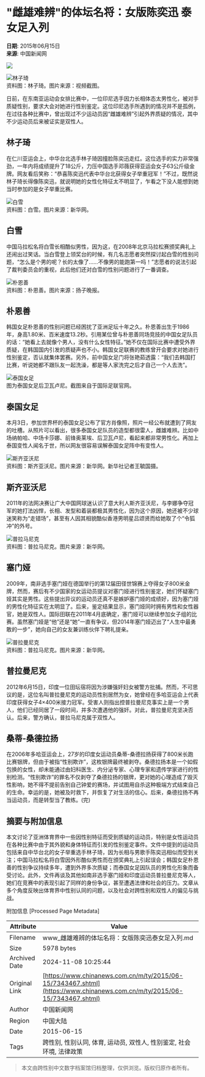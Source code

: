 # "雌雄难辨"的体坛名将：女版陈奕迅 泰女足入列

**日期**: 2015年06月15日  
**来源**: 中国新闻网

![](http://i3.chinanews.com/2014/wap/images/top.png)

![林子琦](http://i3.chinanews.com/ty/2015/06-15/U445P4T8D7343467F107DT20150615092457.jpg)  
资料图：林子琦。图片来源：视频截图。

日前，在东南亚运动会女排比赛中，一位印尼选手因力长相体态太男性化，被对手质疑性别，要求大会对她进行性别鉴定。这位印尼选手所遇到的情况并不是孤例，在过往各种比赛中，曾出现过不少运动员因“雌雄难辨”引起外界质疑的情况，其中不少运动员后来被证实是双性人。

## 林子琦

在仁川亚运会上，中华台北选手林子琦因撞脸陈奕迅走红。这位选手的实力非常强劲，一年内将成绩提升了18公斤，力压中国选手邓薇获得亚运会女子63公斤级金牌。网友看后笑称：“恭喜陈奕迅代表中华台北获得女子举重冠军！”不过，既然说林子琦长得像陈奕迅，就说明她的女性化特征太不明显了，乍看之下没人能想到她当时参加的是女子举重比赛。

![白雪](http://i3.chinanews.com/ty/2015/06-15/U445P4T8D7343638F107DT20150615092108.jpg)  
资料图：白雪。图片来源：新华网。

## 白雪

中国马拉松名将白雪长相酷似男性，因为这，在2008年北京马拉松赛颁奖典礼上还闹出过笑话。当白雪登上领奖台的时候，有几名志愿者突然探讨起白雪的性别问题，“怎么是个男的呢？长的太像了……不像男的能跑第一吗！”志愿者的说法引起了裁判委员会的重视，此后他们还对白雪的性别问题进行了一番调查。

![朴恩善](http://i3.chinanews.com/ty/2015/06-15/U445P4T8D7343639F107DT20150615092052.bmp)  
资料图：朴恩善。图片来源：扬子晚报。

## 朴恩善

韩国女足朴恩善的性别问题已经困扰了亚洲足坛十年之久。朴恩善出生于1986年，身高1.80米、百米速度13.2秒。引用某位曾与朴恩善同场竞技的中国女足队员的话：“她看上去就像个男人，没有什么女性特征。”她不仅在国际比赛中遭受外界质疑，在韩国国内引发的质疑声也不小。韩国女足联赛的教练曾开会要求对她进行性别鉴定，否认就集体罢赛。另外，前中国女足门将张艳茹透露：“我们去韩国打比赛，听说她都不跟队友一起洗澡，都是等人家洗完之后才自己一个人去洗”。

![泰国女足](http://i3.chinanews.com/ty/2015/06-15/U445P4T8D7343640F107DT20150615092001.jpg)  
图为泰国女足后卫瓦卢尼。截图来自于国际足联官网。

## 泰国女足

本月3日，参加世界杯的泰国女足公布了官方肖像照，照片一经公布就遭到了网友的吐槽。从照片可以看出，很多泰国女足队员的造型都很雷人，雌雄难辨。比如中场纳帕哈、中场卡莎娜、前锋奥莱埃、后卫瓦卢尼，看起来都非常男性化。再加上泰国变性人闻名于世，所以网友很容易误解泰国女足阵中有变性人。

![斯齐亚沃尼](http://i3.chinanews.com/ty/2015/06-15/U445P4T8D7343641F107DT20150615091943.jpg)  
资料图：斯齐亚沃尼。图片来源：新华网。新华社记者王毓国摄。

## 斯齐亚沃尼

2011年的法网决赛让广大中国网球迷认识了意大利人斯齐亚沃尼，与李娜争夺冠军的她打法凶悍，长相、发型和着装都极其男性化，因为这个原因，她还被不少球迷笑称为“走错场”，甚至有人因其相貌酷似香港男明星吕颂贤而给她取了个“令狐冲”的外号。

![普拉马尼克](http://i3.chinanews.com/ty/2015/06-15/U445P4T8D7343642F107DT20150615091916.jpg)  
资料图：普拉马尼克。图片来源：新华网。

## 塞门娅

2009年，南非选手塞门娅在德国举行的第12届田径世锦赛上夺得女子800米金牌，然而，赛后有不少国家的女运动员提议对塞门娅进行性别鉴定，她们怀疑塞门娅其实是男性。这些提出异议的运动员还真不是嫉妒塞门娅的成绩好，因为塞门娅的男性化特征实在太明显了。后来，鉴定结果显示，塞门娅同时拥有男性和女性器官，她是双性人。国际田联在2011年4月底确定，塞门娅可以继续参加女子组的比赛。虽然塞门娅是“他”还是“她”一直有争议，但2014年塞门娅迈出了“人生中最勇敢的一步”，她向自己的女友兼训练伙伴下聘礼提亲。

![普拉曼尼克](http://i3.chinanews.com/ty/2015/06-15/U445P4T8D7343643F107DT20150615091858.jpg)  
资料图：普拉马尼克。图片来源：新华网。

## 普拉曼尼克

2012年6月15日，印度一位田坛宿将因为涉嫌强奸妇女被警方批捕。然而，不可思议的是，这位名叫普拉曼尼克的运动员性别居然为女，她曾经在多哈亚运会上代表印度获得女子4×400米接力冠军。受害人则指出控普拉曼尼克事实上是一个男人，他们已经同居了一段时间，并多次遭遇他的强奸。对此，普拉曼尼克坚决否认。后来，警方确认，普拉马尼克属于双性人。

## 桑蒂-桑德拉扬

在2006年多哈亚运会上，27岁的印度女运动员桑蒂-桑德拉扬获得了800米长跑比赛银牌，但由于被指“性别欺诈”，这枚银牌最终被剥夺。桑德拉扬本是一个如假包换的女性，却未能通过由妇科医生、内分泌专家、心理专家和遗传学家进行的性别检测。“性别欺诈”的罪名不仅剥夺了桑德拉扬的银牌，更对她的心理造成了毁灭性影响，她不得不提前告别自己钟爱的赛场，并试图用自杀这种极端方式结束自己的生命。幸运的是，她被及时救下，并恢复了对生活的信心。后来，桑德拉扬不再当运动员，而是转型当了教练。(完)

## 摘要与附加信息

<!-- tcd_abstract -->
本文讨论了亚洲体育界中一些因性别特征而受到质疑的运动员，特别是女性运动员在各种比赛中由于其外貌和身体特征而引发的性别鉴定事件。文件中提到的运动员包括来自中华台北的女子举重选手林子琦，因为长相与男歌手陈奕迅相似而受到关注；中国马拉松名将白雪因外形酷似男性而在颁奖典礼上引起误会；韩国女足朴恩善的性别争议持续多年，遭到外界多次质疑；而泰国女足因队员的男性化形象而备受讨论。此外，文件再谈及其他如南非选手塞门娅和印度运动员普拉曼尼克等人，她们在竞赛中的表现引起了同样的身份争议，甚至遭遇法律和社会的压力。文章从多个角度反映出体育界中性别认同的问题，以及社会对跨性别和双性人的偏见与挑战。
<!-- tcd_abstract_end -->

附加信息 [Processed Page Metadata]

| Attribute       | Value                                  |
|-----------------|----------------------------------------|
| Filename        | www_雌雄难辨的体坛名将：女版陈奕迅泰女足入列.md                             |
| Size            | 5978 bytes                           |
| Archived Date   | 2024-11-08 10:25:44                             |
| Original Link   | [https://www.chinanews.com.cn/m/ty/2015/06-15/7343467.shtml](https://www.chinanews.com.cn/m/ty/2015/06-15/7343467.shtml)                       |
| Author          | 中国新闻网                               |
| Region          | 中国大陆                               |
| Date            | 2015-06-15                                 |
| Tags            | 跨性别, 性别认同, 体育, 运动员, 双性人, 性别鉴定, 社会环境, 法律政策                                 |
>
> 本文由跨性别中文数字档案馆归档整理，仅供浏览。版权归原作者所有。
>